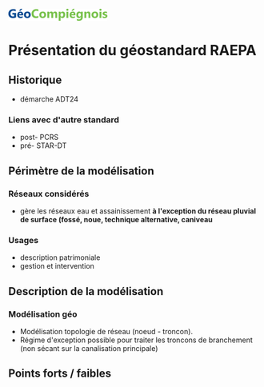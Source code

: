 ![picto](https://github.com/sigagglocompiegne/orga_gest_igeo/blob/master/doc/img/geocompiegnois_2020_reduit_v2.png)

# Présentation du géostandard RAEPA

## Historique

* démarche ADT24 

### Liens avec d'autre standard

* post- PCRS
* pré- STAR-DT

## Périmètre de la modélisation

### Réseaux considérés

* gère les réseaux eau et assainissement **à l'exception du réseau pluvial de surface (fossé, noue, technique alternative, caniveau** 

### Usages

* description patrimoniale
* gestion et intervention

## Description de la modélisation

###  Modélisation géo

* Modélisation topologie de réseau (noeud - troncon).
* Régime d'exception possible pour traiter les troncons de branchement (non sécant sur la canalisation principale)

## Points forts / faibles

